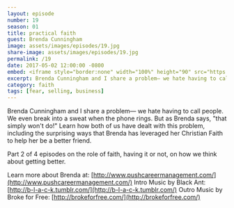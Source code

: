 ```yaml
---
layout: episode
number: 19
season: 01
title: practical faith
guest: Brenda Cunningham
image: assets/images/episodes/19.jpg
share-image: assets/images/episodes/19.jpg
permalink: /19
date: 2017-05-02 12:00:00 -0800
embed: <iframe style="border:none" width="100%" height="90" src="https://html5-player.libsyn.com/embed/episode/id/5321118/height/90/theme/custom/autoplay/no/autonext/no/thumbnail/yes/preload/no/no_addthis/no/direction/backward/render-playlist/no/custom-color/65C29B/"  scrolling="no"  allowfullscreen webkitallowfullscreen mozallowfullscreen oallowfullscreen msallowfullscreen></iframe>
excerpt: Brenda Cunningham and I share a problem— we hate having to call people. We even break into a sweat when the phone rings. Learn how both of us have dealt with this problem, including the surprising ways that Brenda has leveraged her Christian Faith to help her be a better friend.
category: faith
tags: [fear, selling, business]
---
```


Brenda Cunningham and I share a problem— we hate having to call people. We even break into a sweat when the phone rings. But as Brenda says, "that simply won't do!" Learn how both of us have dealt with this problem, including the surprising ways that Brenda has leveraged her Christian Faith to help her be a better friend.

Part 2 of 4 episodes on the role of faith, having it or not, on how we think about getting better.

Learn more about Brenda at: [http://www.pushcareermanagement.com/](http://www.pushcareermanagement.com/)
Intro Music by Black Ant: [http://b-l-a-c-k.tumblr.com/](http://b-l-a-c-k.tumblr.com/)
Outro Music by Broke for Free: [http://brokeforfree.com/](http://brokeforfree.com/)
